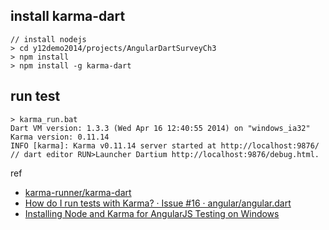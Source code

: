 ## install karma-dart

```
// install nodejs
> cd y12demo2014/projects/AngularDartSurveyCh3
> npm install
> npm install -g karma-dart
```

## run test

```
> karma_run.bat
Dart VM version: 1.3.3 (Wed Apr 16 12:40:55 2014) on "windows_ia32"
Karma version: 0.11.14
INFO [karma]: Karma v0.11.14 server started at http://localhost:9876/
// dart editor RUN>Launcher Dartium http://localhost:9876/debug.html.
```

ref 

- [karma-runner/karma-dart](https://github.com/karma-runner/karma-dart)
- [How do I run tests with Karma? · Issue #16 · angular/angular.dart](https://github.com/angular/angular.dart/issues/16)
- [Installing Node and Karma for AngularJS Testing on Windows](http://matthewodette.com/installing-node-and-karma-for-angularjs-testing-on-windows/)
